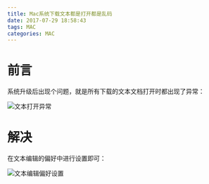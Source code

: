 ```yaml
---
title: Mac系统下载文本都是打开都是乱码
date: 2017-07-29 18:58:43
tags: MAC
categories: MAC
---
```


# 前言

系统升级后出现个问题，就是所有下载的文本文档打开时都出现了异常：

![文本打开异常](http://othg5ggzi.bkt.clouddn.com/%E6%96%87%E6%9C%AC%E6%89%93%E5%BC%80%E5%BC%82%E5%B8%B8.png)





# 解决

在文本编辑的偏好中进行设置即可：

![文本编辑偏好设置](http://othg5ggzi.bkt.clouddn.com/%E6%96%87%E6%9C%AC%E7%BC%96%E7%A0%81%E8%AE%BE%E7%BD%AE.png)

